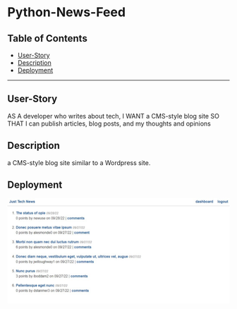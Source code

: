 # Python-News-Feed


  ## Table of Contents

  * [User-Story](#user-story)
  * [Description](#description)
  * [Deployment](#deployment)
 
  


  ---

  ## User-Story
  AS A developer who writes about tech, I WANT a CMS-style blog site SO THAT I can publish articles, blog posts, and my thoughts and opinions

  ## Description
  a CMS-style blog site similar to a Wordpress site.

  ## Deployment 
  ![Screenshot](assets/Screenshot%202022-09-28%20204202.jpg)  
 
  
